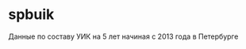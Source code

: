 spbuik
======

Данные по составу УИК на 5 лет начиная с 2013 года в Петербурге

[Как стать наблюдателем]:join.md

